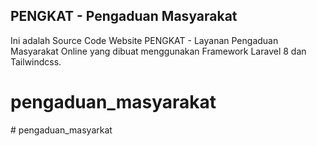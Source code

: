 ## PENGKAT - Pengaduan Masyarakat

Ini adalah Source Code Website PENGKAT - Layanan Pengaduan Masyarakat Online yang dibuat menggunakan Framework Laravel 8 dan Tailwindcss.
# pengaduan_masyarakat
#   p e n g a d u a n _ m a s y a r k a t  
 